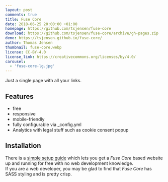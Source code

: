 ```yaml
---
layout: post
comments: true
title: Fuse Core
date: 2018-06-25 20:00:00 +01:00
homepage: https://github.com/tsjensen/fuse-core
download: https://github.com/tsjensen/fuse-core/archive/gh-pages.zip
demo: https://tsjensen.github.io/fuse-core/
author: Thomas Jensen
thumbnail: fuse-core.webp
license: CC-BY-4.0
license_link: https://creativecommons.org/licenses/by/4.0/
carousel:
  - 'fuse-core-lg.jpg'
---
```


Just a single page with all your links.

## Features

* free
* responsive
* mobile-friendly
* fully configurable via _config.yml
* Analytics with legal stuff such as cookie consent popup

## Installation

There is a [simple setup guide](https://github.com/tsjensen/fuse-core/wiki/Setup-Instructions) which lets you get a *Fuse Core* based website up and running for free with no web development knowledge.  
If you are a web developer, you may be glad to find that *Fuse Core* has SASS styling and is pretty crisp.
